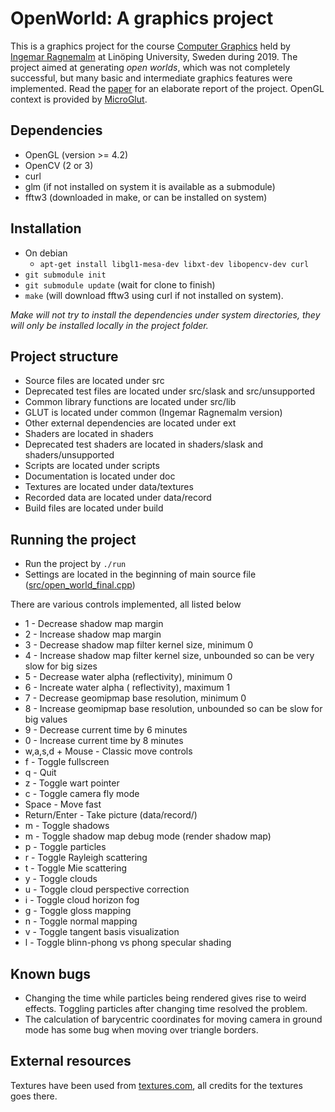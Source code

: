 # OpenWorld: A graphics project
This is a graphics project for the course [Computer Graphics](https://www.computer-graphics.se/TSBK07.html)
held by [Ingemar Ragnemalm](https://www.lysator.liu.se/~ingemar/) at Linöping University, Sweden during 2019. 
The project aimed at generating *open worlds*, which was not completely successful,
but many basic and intermediate graphics features were implemented.
Read the [paper](doc/ComputerGraphicsProjectReport.pdf) for an elaborate report of the project. 
OpenGL context is provided by [MicroGlut](http://ragnemalm.se/lightweight/aboutmicroglut.html).

## Dependencies
* OpenGL (version >= 4.2)
* OpenCV (2 or 3)
* curl 
* glm (if not installed on system it is available as a submodule)
* fftw3 (downloaded in make, or can be installed on system)

## Installation
* On debian
	- `apt-get install libgl1-mesa-dev libxt-dev libopencv-dev curl`
* `git submodule init`
* `git submodule update` (wait for clone to finish)
* `make` (will download fftw3 using curl if not installed on system).

*Make will not try to install the dependencies under system directories, they will only be installed locally in the project folder.*

## Project structure
* Source files are located under src
* Deprecated test files are located under src/slask and src/unsupported
* Common library functions are located under src/lib
* GLUT is located under common (Ingemar Ragnemalm version)
* Other external dependencies are located under ext
* Shaders are located in shaders 
* Deprecated test shaders are located in shaders/slask and shaders/unsupported
* Scripts are located under scripts
* Documentation is located under doc
* Textures are located under data/textures
* Recorded data are located under data/record
* Build files are located under build

## Running the project
* Run the project by `./run`
* Settings are located in the beginning of main source file ([src/open_world_final.cpp](src/open_world_final.cpp))

There are various controls implemented, all listed below
* 1 - Decrease shadow map margin
* 2 - Increase shadow map margin
* 3 - Decrease shadow map filter kernel size, minimum 0
* 4 - Increase shadow map filter kernel size, unbounded so can be very slow for big sizes
* 5 - Decrease water alpha (reflectivity), minimum 0
* 6 - Increate water alpha ( reflectivity), maximum 1
* 7 - Decrease geomipmap base resolution, minimum 0
* 8 - Increase geomipmap base resolution, unbounded so can be slow for big values
* 9 - Decrease current time by 6 minutes
* 0 - Increase current time by 8 minutes
* w,a,s,d  + Mouse - Classic move controls
* f - Toggle fullscreen
* q - Quit
* z - Toggle wart pointer
* c - Toggle camera fly mode
* Space - Move fast
* Return/Enter - Take picture (data/record/)
* m - Toggle shadows
* m - Toggle shadow map debug mode (render shadow map)
* p - Toggle particles
* r - Toggle Rayleigh scattering
* t - Toggle Mie scattering
* y - Toggle clouds
* u - Toggle cloud perspective correction
* i - Toggle cloud horizon fog
* g - Toggle gloss mapping
* n - Toggle normal mapping
* v - Toggle tangent basis visualization
* l - Toggle blinn-phong vs phong specular shading

## Known bugs
* Changing the time while particles being rendered gives rise to weird effects. Toggling particles after changing time resolved the problem.
* The calculation of barycentric coordinates for moving camera in ground mode has some bug when moving over triangle borders.

## External resources
Textures have been used from [textures.com](https://www.textures.com), all credits for the textures goes there.
